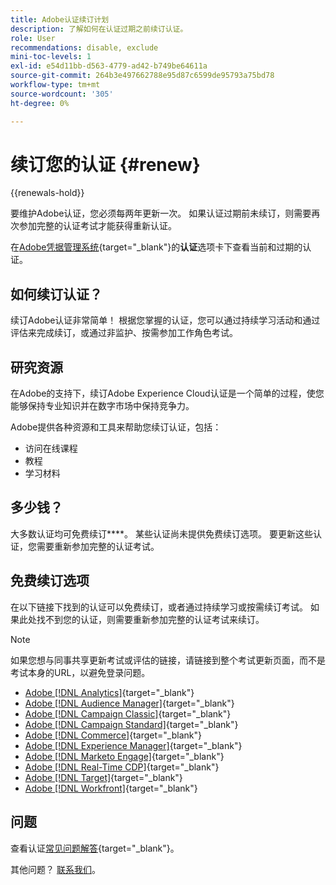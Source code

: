 ```yaml
---
title: Adobe认证续订计划
description: 了解如何在认证过期之前续订认证。
role: User
recommendations: disable, exclude
mini-toc-levels: 1
exl-id: e54d11bb-d563-4779-ad42-b749be64611a
source-git-commit: 264b3e497662788e95d87c6599de95793a75bd78
workflow-type: tm+mt
source-wordcount: '305'
ht-degree: 0%

---
```


# 续订您的认证 {#renew}

{{renewals-hold}}

要维护Adobe认证，您必须每两年更新一次。 如果认证过期前未续订，则需要再次参加完整的认证考试才能获得重新认证。

在[Adobe凭据管理系统](https://www.certmetrics.com/adobe/candidate/cert_summary.aspx){target="_blank"}的&#x200B;**认证**&#x200B;选项卡下查看当前和过期的认证。

## 如何续订认证？

续订Adobe认证非常简单！ 根据您掌握的认证，您可以通过持续学习活动和通过评估来完成续订，或通过非监护、按需参加工作角色考试。

## 研究资源

在Adobe的支持下，续订Adobe Experience Cloud认证是一个简单的过程，使您能够保持专业知识并在数字市场中保持竞争力。

Adobe提供各种资源和工具来帮助您续订认证，包括：

* 访问在线课程
* 教程
* 学习材料

## 多少钱？

大多数认证均可免费续订&#x200B;****。 某些认证尚未提供免费续订选项。 要更新这些认证，您需要重新参加完整的认证考试。

## 免费续订选项

在以下链接下找到的认证可以免费续订，或者通过持续学习或按需续订考试。 如果此处找不到您的认证，则需要重新参加完整的认证考试来续订。

>[!NOTE]
>
>如果您想与同事共享更新考试或评估的链接，请链接到整个考试更新页面，而不是考试本身的URL，以避免登录问题。

* [Adobe [!DNL Analytics]](https://experienceleague.adobe.com/docs/certification/certification/technical-certifications/aa/aa-renew.html){target="_blank"}
* [Adobe [!DNL Audience Manager]](https://experienceleague.adobe.com/docs/certification/certification/technical-certifications/aam/aam-renew.html){target="_blank"}
* [Adobe [!DNL Campaign Classic]](https://experienceleague.adobe.com/docs/certification/certification/technical-certifications/acc/acc-renew.html){target="_blank"}
* [Adobe [!DNL Campaign Standard]](https://experienceleague.adobe.com/docs/certification/certification/technical-certifications/acs/acs-renew.html){target="_blank"}
* [Adobe [!DNL Commerce]](https://experienceleague.adobe.com/docs/certification/certification/technical-certifications/ac/ac-renew.html){target="_blank"}
* [Adobe [!DNL Experience Manager]](https://experienceleague.adobe.com/docs/certification/certification/technical-certifications/aem/aem-renew.html){target="_blank"}
* [Adobe [!DNL Marketo Engage]](https://experienceleague.adobe.com/docs/certification/certification/technical-certifications/ame/ame-renew.html){target="_blank"}
* [Adobe [!DNL Real-Time CDP]](https://experienceleague.adobe.com/docs/certification/certification/technical-certifications/rtcdp/rtcdp-renew.html){target="_blank"}
* [Adobe [!DNL Target]](https://experienceleague.adobe.com/docs/certification/certification/technical-certifications/at/at-renew.html){target="_blank"}
* [Adobe [!DNL Workfront]](https://experienceleague.adobe.com/docs/certification/program/technical-certifications/aw/aw-renew.html){target="_blank"}

## 问题

查看认证[常见问题解答](https://experienceleague.adobe.com/docs/certification/certification/faq.html){target="_blank"}。

其他问题？ [联系我们](mailto:certif@adobe.com)。
